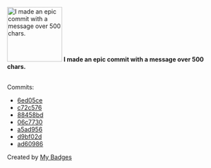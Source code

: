 <img src="https://my-badges.github.io/my-badges/epic-commit.png" alt="I made an epic commit with a message over 500 chars." title="I made an epic commit with a message over 500 chars." width="128">
<strong>I made an epic commit with a message over 500 chars.</strong>
<br><br>

Commits:

- <a href="https://github.com/dai/Follow/commit/6ed05cea8bff558930a94c0742abb3d350580e54">6ed05ce</a>
- <a href="https://github.com/dai/Follow/commit/c72c576f328b573d6eb8232dec5d0d6b86a36624">c72c576</a>
- <a href="https://github.com/dai/Follow/commit/88458bd7a3e32854cd5b7b93f36c72f6cf3abac5">88458bd</a>
- <a href="https://github.com/dai/Follow/commit/06c7730ad46afb77167465cc007a62d831f7ad3c">06c7730</a>
- <a href="https://github.com/dai/Follow/commit/a5ad956ed2992454e2f4fd68aa1376896cdec308">a5ad956</a>
- <a href="https://github.com/dai/Follow/commit/d9bf02da85642df4e93ae7847f3140ea356b728e">d9bf02d</a>
- <a href="https://github.com/dai/Follow/commit/ad60986f4ce2dd6e4ec806713540cf99e925f005">ad60986</a>


Created by <a href="https://github.com/my-badges/my-badges">My Badges</a>